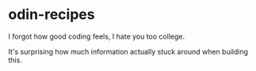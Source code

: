 # odin-recipes

I forgot how good coding feels, I hate you too college.

It's surprising how much information actually stuck around when building this.